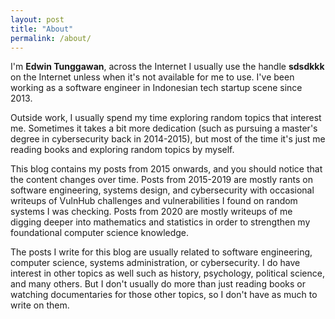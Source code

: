 ```yaml
---
layout: post
title: "About"
permalink: /about/
---
```


I'm **Edwin Tunggawan**, across the Internet I usually use the handle **sdsdkkk** on the Internet unless when it's not available for me to use. I've been working as a software engineer in Indonesian tech startup scene since 2013.

Outside work, I usually spend my time exploring random topics that interest me. Sometimes it takes a bit more dedication (such as pursuing a master's degree in cybersecurity back in 2014-2015), but most of the time it's just me reading books and exploring random topics by myself.

This blog contains my posts from 2015 onwards, and you should notice that the content changes over time. Posts from 2015-2019 are mostly rants on software engineering, systems design, and cybersecurity with occasional writeups of VulnHub challenges and vulnerabilities I found on random systems I was checking. Posts from 2020 are mostly writeups of me digging deeper into mathematics and statistics in order to strengthen my foundational computer science knowledge.

The posts I write for this blog are usually related to software engineering, computer science, systems administration, or cybersecurity. I do have interest in other topics as well such as history, psychology, political science, and many others. But I don't usually do more than just reading books or watching documentaries for those other topics, so I don't have as much to write on them.
